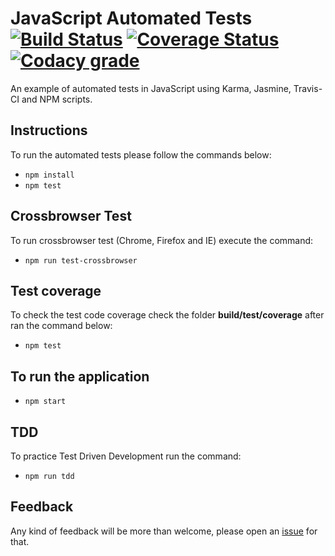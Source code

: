 # JavaScript Automated Tests [![Build Status](https://travis-ci.org/edysegura/js-factorial.svg?branch=master)](https://travis-ci.org/edysegura/js-factorial) [![Coverage Status](https://coveralls.io/repos/github/edysegura/js-factorial/badge.svg)](https://coveralls.io/github/edysegura/js-factorial) [![Codacy grade](https://img.shields.io/codacy/grade/e27821fb6289410b8f58338c7e0bc686.svg)](https://www.codacy.com/app/edysegura/js-factorial/dashboard?bid=3872323)
An example of automated tests in JavaScript using Karma, Jasmine, Travis-CI and NPM scripts.

## Instructions

To run the automated tests please follow the commands below:

- ```npm install```
- ```npm test```

## Crossbrowser Test

To run crossbrowser test (Chrome, Firefox and IE) execute the command:

- ```npm run test-crossbrowser```

## Test coverage

To check the test code coverage check the folder **build/test/coverage** after ran the command below:

- ```npm test```

## To run the application

- ```npm start```

## TDD

To practice Test Driven Development run the command:

- ```npm run tdd```

## Feedback

Any kind of feedback will be more than welcome, please open an [issue](https://github.com/edysegura/js-factorial/issues) for that.
